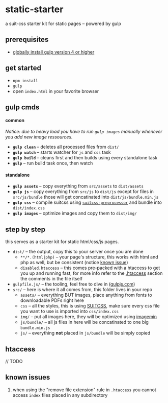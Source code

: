 # static-starter
a suit-css starter kit for static pages – powered by gulp

## prerequisites

* [globally install gulp version 4 or higher](https://gulpjs.com/)

## get started

* `npm install`
* `gulp`
* open `index.html` in your favorite browser

## gulp cmds

#### common
_Notice: due to heavy load you have to run `gulp images` manually whenever you add new image ressources._

* **`gulp clean`** – deletes all processed files from `dist/ `
* **`gulp watch`** – starts watcher for `js` and `css` task
* **`gulp build`** – cleans first and then builds using every standalone task
* **`gulp`** – run build task once, then watch

#### standalone
* **`gulp assets`** – copy everything from `src/assets` to `dist/assets`
* **`gulp js`** – copy everything from `src/js` to `dist/js` except for files in `src/js/bundle` those will get concatinated into `dist/js/bundle.min.js`
* **`gulp css`** – compile suitcss using [`suitcss-preprocessor`](https://github.com/suitcss/preprocessor) and bundle into `dist/index.css`
* **`gulp images`** – optimize images and copy them to `dist/img/`

## step by step

this serves as a starter kit for static html/css/js pages.

* `dist/` – the output, copy this to your server once you are done
    * `**/*.(html|php)` – your page's structure, this works with html and php as well, but be consistent (notice [known issue](#knownissues))
    * `disabled.htaccess` – this comes pre-packed with a htaccess to get you up and running fast, for more info refer to the [.htaccess](#htaccess) section the comments in the file itself
* `gulpfile.js/` – the tooling, feel free to dive in ([gulpjs.com](https://gulpjs.com/))
* `src/` – here is where it all comes from, this folder lives in your repo
    * `assets/` – everything BUT images, place anything from fonts to downloadable PDFs right here
    * `css` – all the styles, this is using [SUITCSS](https://suitcss.github.io/), make sure every css file you want to use is imported into `css/index.css`
    * `img/` – put all images here, they will be optimized using [imagemin](https://github.com/imagemin/imagemin)
    * `js/bundle/` – all js files in here will be concatinated to one big `bundle.min.js`
    * `js/` – everything **not** placed in `js/bundle` will be simply copied

## htaccess
// TODO

## known issues

1. when using the "remove file extension" rule in `.htaccess` you cannot access `index` files placed in any subdirectory
